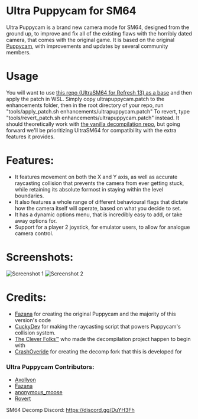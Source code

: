 # Ultra Puppycam for SM64

Ultra Puppycam is a brand new camera mode for SM64, designed from the ground up, to improve and fix all of the existing flaws with the horribly dated camera, that comes with the original game. It is based on the original [Puppycam](https://github.com/FazanaJ/puppycam), with improvements and updates by several community members.

# Usage

You will want to use [this repo (UltraSM64 for Refresh 13) as a base](https://github.com/CrashOveride95/ultrasm64) and then apply the patch in WSL. Simply copy ultrapuppycam.patch to the enhancements folder, then in the root directory of your repo, run "tools/apply_patch.sh enhancements/ultrapuppycam.patch" To revert, type "tools/revert_patch.sh enhancements/ultrapuppycam.patch" instead. It should theoretically work with [the vanilla decompilation repo](https://github.com/n64decomp/sm64), but going forward we'll be prioritizing UltraSM64 for compatibility with the extra features it provides.

# Features:

- It features movement on both the X and Y axis, as well as accurate raycasting collision that prevents the camera from ever getting stuck, while retaining its absolute formost in staying within the level boundaries.
- It also features a whole range of different behavioural flags that dictate how the camera itself will operate, based on what you decide to set.
- It has a dynamic options menu, that is incredibly easy to add, or take away options for.
- Support for a player 2 joystick, for emulator users, to allow for analogue camera control.

# Screenshots:

![Screenshot 1](https://i.imgur.com/NJHhyyd.png)
![Screenshot 2](https://i.imgur.com/TmELc4d.png)

# Credits:

- [Fazana](https://github.com/FazanaJ) for creating the original Puppycam and the majority of this version's code
- [CuckyDev](https://github.com/cuckydev) for making the raycasting script that powers Puppycam's collision system.
- [The Clever Folks™](https://github.com/n64decomp/sm64) who made the decompilation project happen to begin with
- [CrashOveride](https://github.com/CrashOveride95) for creating the decomp fork that this is developed for
### Ultra Puppycam Contributors:
- [Axollyon](https://github.com/Axollyon)
- [Fazana](https://github.com/FazanaJ)
- [anonymous_moose](https://github.com/anonymous-moose)
- [Rovert](https://github.com/RRovert)

SM64 Decomp Discord: https://discord.gg/DuYH3Fh
